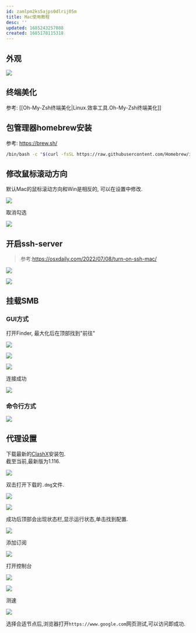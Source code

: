 ```yaml
---
id: zamlpm2ks5ajps0dlrij05m
title: Mac使用教程
desc: ''
updated: 1685243257088
created: 1685178115318
---
```

## 外观
![](https://minio.kevin2li.top/image-bed/blog/20230528092132.png)

## 终端美化
参考: [[Oh-My-Zsh终端美化|Linux.效率工具.Oh-My-Zsh终端美化]]

## 包管理器homebrew安装
参考: https://brew.sh/
``` bash 
/bin/bash -c "$(curl -fsSL https://raw.githubusercontent.com/Homebrew/install/HEAD/install.sh)"
```
## 修改鼠标滚动方向
默认Mac的鼠标滚动方向和Win是相反的, 可以在设置中修改.

![](https://minio.kevin2li.top/image-bed/blog/20230528101027.png)

取消勾选

![](https://minio.kevin2li.top/image-bed/blog/20230528100859.png)

## 开启ssh-server
> 参考:https://osxdaily.com/2022/07/08/turn-on-ssh-mac/

![](https://minio.kevin2li.top/image-bed/blog/20230527170405.png)

![](https://minio.kevin2li.top/image-bed/blog/20230527170208.png)

## 挂载SMB

### GUI方式
打开Finder, 最大化后在顶部找到"前往"

![](https://minio.kevin2li.top/image-bed/blog/20230528091742.png)

![](https://minio.kevin2li.top/image-bed/blog/20230528092723.png)

![](https://minio.kevin2li.top/image-bed/blog/20230528092910.png)

连接成功

![](https://minio.kevin2li.top/image-bed/blog/Snipaste_2023-05-28_09-36-58.png)

### 命令行方式

![](https://minio.kevin2li.top/image-bed/blog/20230528100118.png)

## 代理设置

下载最新的[ClashX](https://github.com/yichengchen/clashX/releases/tag/1.116.0)安装包.  
截至当前,最新版为1.116.

![](https://minio.kevin2li.top/image-bed/blog/20230528101828.png)

双击打开下载的`.dmg`文件.

![](https://minio.kevin2li.top/image-bed/blog/20230528101420.png)

![](https://minio.kevin2li.top/image-bed/blog/20230528101528.png)

成功后顶部会出现状态栏,显示运行状态,单击找到配置.

![](https://minio.kevin2li.top/image-bed/blog/20230528103707.png)

添加订阅

![](https://minio.kevin2li.top/image-bed/blog/20230528104019.png)

打开控制台

![](https://minio.kevin2li.top/image-bed/blog/20230528105148.png)

![](https://minio.kevin2li.top/image-bed/blog/20230528105104.png)

测速

![](https://minio.kevin2li.top/image-bed/blog/20230528105321.png)

选择合适节点后,浏览器打开`https://www.google.com`网页测试,可以访问即成功.
